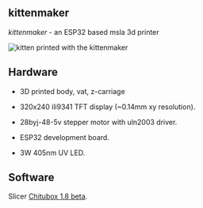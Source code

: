 ## kittenmaker

*kittenmaker* - an ESP32 based msla 3d printer


![kitten printed with the kittenmaker](https://lh3.googleusercontent.com/pw/AL9nZEWN3NJFMLn3OMjo50ghIfKllBKp2MhMhdCaCMCpDuatDkgnHunnf0MEBwoN5fabmUFF4cY3slS0em1Zu45puiBrZHZCIA-tX6NBHSylEX8I36wOzJneq33L0RE0n-WUECNht75Gb1qvhtkIw0CNfAFsng=w487-h649-no?authuser=0)

## Hardware

- 3D printed body, vat, z-carriage

- 320x240 ili9341 TFT display (~0.14mm xy resolution).
- 28byj-48-5v stepper motor with uln2003 driver.
- ESP32 development board.
- 3W 405nm UV LED.

## Software

Slicer [Chitubox 1.8 beta](https://www.chitubox.com/en/download/chitubox-free).







